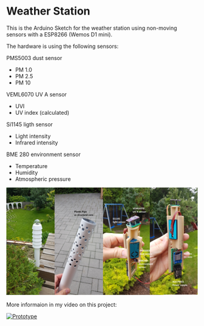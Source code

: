 # Weather Station
This is the Arduino Sketch for the weather station using non-moving sensors with a ESP8266 (Wemos D1 mini).

The hardware is using the following sensors:

PMS5003 dust sensor
  - PM 1.0
  - PM 2.5
  - PM 10

VEML6070 UV A sensor
  - UVI
  - UV index (calculated)

Si1145 ligth sensor
  - Light intensity
  - Infrared intensity

BME 280 environment sensor
  - Temperature
  - Humidity
  - Atmospheric pressure


![Weather Station](/img/weatherstation.jpg)

More informaion in my video on this project:

[![Prototype](https://img.youtube.com/vi/RPdqvnzPHA4/0.jpg)](https://www.youtube.com/watch?v=RPdqvnzPHA4)
